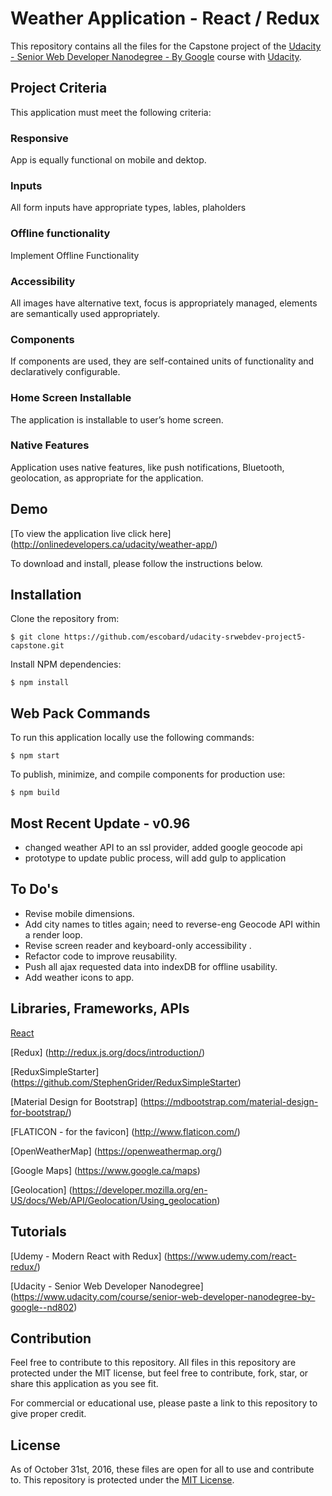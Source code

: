 # Weather Application - React / Redux 

This repository contains all the files for the Capstone project of the [Udacity - Senior Web Developer Nanodegree - By Google](https://www.udacity.com/course/senior-web-developer-nanodegree-by-google--nd802) course with [Udacity](https://www.udacity.com/). 

## Project Criteria
This application must meet the following criteria:

### Responsive
App is equally functional on mobile and dektop.

### Inputs
All form inputs have appropriate types, lables, plaholders

### Offline functionality
Implement Offline Functionality

### Accessibility
All images have alternative text, focus is appropriately managed, elements are semantically used appropriately.

### Components
If components are used, they are self-contained units of functionality and declaratively configurable.

### Home Screen Installable
The application is installable to user’s home screen.

### Native Features
Application uses native features, like push notifications, Bluetooth, geolocation, as appropriate for the application.

## Demo
[To view the application live click here] (http://onlinedevelopers.ca/udacity/weather-app/)

To download and install, please follow the instructions below.

## Installation

Clone the repository from: 
```
$ git clone https://github.com/escobard/udacity-srwebdev-project5-capstone.git
```

Install NPM dependencies:
```
$ npm install
```

## Web Pack Commands

To run this application locally use the following commands:

```
$ npm start
```

To publish, minimize, and compile components for production use:

```
$ npm build
```

## Most Recent Update - v0.96
- changed weather API to an ssl provider, added google geocode api
- prototype to update public process, will add gulp to application

## To Do's
- Revise mobile dimensions.
- Add city names to titles again; need to reverse-eng Geocode API within a render loop.
- Revise screen reader and keyboard-only accessibility .
- Refactor code to improve reusability.
- Push all ajax requested data into indexDB for offline usability.
- Add weather icons to app.

## Libraries, Frameworks, APIs

[React](https://facebook.github.io/react/)

[Redux] (http://redux.js.org/docs/introduction/)

[ReduxSimpleStarter] (https://github.com/StephenGrider/ReduxSimpleStarter)

[Material Design for Bootstrap] (https://mdbootstrap.com/material-design-for-bootstrap/)

[FLATICON - for the favicon] (http://www.flaticon.com/)

[OpenWeatherMap] (https://openweathermap.org/)

[Google Maps] (https://www.google.ca/maps)

[Geolocation] (https://developer.mozilla.org/en-US/docs/Web/API/Geolocation/Using_geolocation)

##  Tutorials

[Udemy - Modern React with Redux] (https://www.udemy.com/react-redux/)

[Udacity - Senior Web Developer Nanodegree] (https://www.udacity.com/course/senior-web-developer-nanodegree-by-google--nd802)

## Contribution

Feel free to contribute to this repository. All files in this repository are protected under the MIT license, but feel free to contribute, fork, star, or share this application as you see fit.

For commercial or educational use, please paste a link to this repository to give proper credit.

## License
As of October 31st, 2016, these files are open for all to use and contribute to. This repository is protected under the [MIT License](http://choosealicense.com/licenses/mit/).
